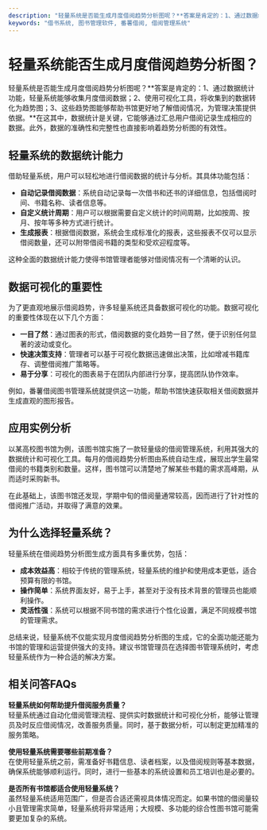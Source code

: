 ```yaml
---
description: "轻量系统是否能生成月度借阅趋势分析图呢？**答案是肯定的：1、通过数据统计功能，轻量系统能够收集月度借阅数据；2、使用可视化工具，将收集到的数据转化为趋势图；3、这些趋势图能够帮助书馆更好地了解借阅情况，为管理决策提供依据。**在这其中，数据统计是关键，它能够通过汇总用户借阅记录生成相应的数据。此外，数据的准确性和完整性也直接影响着趋势分析图的有效性。"
keywords: "借书系统, 图书管理软件, 番薯借阅, 借阅管理系统"
---
```

# 轻量系统能否生成月度借阅趋势分析图？

轻量系统是否能生成月度借阅趋势分析图呢？**答案是肯定的：1、通过数据统计功能，轻量系统能够收集月度借阅数据；2、使用可视化工具，将收集到的数据转化为趋势图；3、这些趋势图能够帮助书馆更好地了解借阅情况，为管理决策提供依据。**在这其中，数据统计是关键，它能够通过汇总用户借阅记录生成相应的数据。此外，数据的准确性和完整性也直接影响着趋势分析图的有效性。

## 轻量系统的数据统计能力

借助轻量系统，用户可以轻松地进行借阅数据的统计与分析。其具体功能包括：

- **自动记录借阅数据**：系统自动记录每一次借书和还书的详细信息，包括借阅时间、书籍名称、读者信息等。
- **自定义统计周期**：用户可以根据需要自定义统计的时间周期，比如按周、按月、按年等多种方式进行统计。
- **生成报表**：根据借阅数据，系统会生成标准化的报表，这些报表不仅可以显示借阅数量，还可以附带借阅书籍的类型和受欢迎程度等。

这种全面的数据统计能力使得书馆管理者能够对借阅情况有一个清晰的认识。

## 数据可视化的重要性

为了更直观地展示借阅趋势，许多轻量系统还具备数据可视化的功能。数据可视化的重要性体现在以下几个方面：

- **一目了然**：通过图表的形式，借阅数据的变化趋势一目了然，便于识别任何显著的波动或变化。
- **快速决策支持**：管理者可以基于可视化数据迅速做出决策，比如增减书籍库存、调整借阅推广策略等。
- **易于分享**：可视化的图表易于在团队内部进行分享，提高团队协作效率。

例如，番薯借阅图书管理系统就提供这一功能，帮助书馆快速获取相关借阅数据并生成直观的图形报告。

## 应用实例分析

以某高校图书馆为例，该图书馆实施了一款轻量级的借阅管理系统，利用其强大的数据统计和可视化工具。每月的借阅趋势分析图由系统自动生成，展现出学生最常借阅的书籍类别和数量。这样，图书馆可以清楚地了解某些书籍的需求高峰期，从而适时采购新书。

在此基础上，该图书馆还发现，学期中旬的借阅量通常较高，因而进行了针对性的借阅推广活动，并取得了满意的效果。

## 为什么选择轻量系统？

轻量系统在借阅趋势分析图生成方面具有多重优势，包括：

- **成本效益高**：相较于传统的管理系统，轻量系统的维护和使用成本更低，适合预算有限的书馆。
- **操作简单**：系统界面友好，易于上手，甚至对于没有技术背景的管理员也能顺利操作。
- **灵活性强**：系统可以根据不同书馆的需求进行个性化设置，满足不同规模书馆的管理需求。

总结来说，轻量系统不仅能实现月度借阅趋势分析图的生成，它的全面功能还能为书馆的管理和运营提供强大的支持。建议书馆管理员在选择图书管理系统时，考虑轻量系统作为一种合适的解决方案。

## 相关问答FAQs

**轻量系统如何帮助提升借阅服务质量？**  
轻量系统通过自动化借阅管理流程、提供实时数据统计和可视化分析，能够让管理员及时反应借阅情况，改善服务质量。同时，基于数据分析，可以制定更加精准的服务策略。

**使用轻量系统需要哪些前期准备？**  
在使用轻量系统之前，需准备好书籍信息、读者档案，以及借阅规则等基本数据，确保系统能够顺利运行。同时，进行一些基本的系统设置和员工培训也是必要的。

**是否所有书馆都适合使用轻量系统？**  
虽然轻量系统适用范围广，但是否合适还需视具体情况而定。如果书馆的借阅量较小且管理需求简单，轻量系统将非常适用；大规模、多功能的综合性图书馆可能需要更加复杂的系统。
